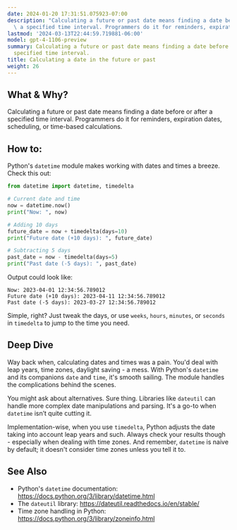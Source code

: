 ```yaml
---
date: 2024-01-20 17:31:51.075923-07:00
description: "Calculating a future or past date means finding a date before or after\
  \ a specified time interval. Programmers do it for reminders, expiration dates,\u2026"
lastmod: '2024-03-13T22:44:59.719881-06:00'
model: gpt-4-1106-preview
summary: Calculating a future or past date means finding a date before or after a
  specified time interval.
title: Calculating a date in the future or past
weight: 26
---
```


## What & Why?
Calculating a future or past date means finding a date before or after a specified time interval. Programmers do it for reminders, expiration dates, scheduling, or time-based calculations.

## How to:
Python's `datetime` module makes working with dates and times a breeze. Check this out:

```Python
from datetime import datetime, timedelta

# Current date and time
now = datetime.now()
print("Now: ", now)

# Adding 10 days 
future_date = now + timedelta(days=10)
print("Future date (+10 days): ", future_date)

# Subtracting 5 days
past_date = now - timedelta(days=5)
print("Past date (-5 days): ", past_date)
```
Output could look like:
```
Now: 2023-04-01 12:34:56.789012
Future date (+10 days): 2023-04-11 12:34:56.789012
Past date (-5 days): 2023-03-27 12:34:56.789012
```

Simple, right? Just tweak the days, or use `weeks`, `hours`, `minutes`, or `seconds` in `timedelta` to jump to the time you need.

## Deep Dive
Way back when, calculating dates and times was a pain. You'd deal with leap years, time zones, daylight saving - a mess. With Python's `datetime` and its companions `date` and `time`, it's smooth sailing. The module handles the complications behind the scenes.

You might ask about alternatives. Sure thing. Libraries like `dateutil` can handle more complex date manipulations and parsing. It's a go-to when `datetime` isn’t quite cutting it.

Implementation-wise, when you use `timedelta`, Python adjusts the date taking into account leap years and such. Always check your results though - especially when dealing with time zones. And remember, `datetime` is naive by default; it doesn't consider time zones unless you tell it to.

## See Also
- Python's `datetime` documentation: https://docs.python.org/3/library/datetime.html
- The `dateutil` library: https://dateutil.readthedocs.io/en/stable/
- Time zone handling in Python: https://docs.python.org/3/library/zoneinfo.html
